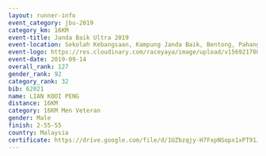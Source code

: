 ```yaml
---
layout: runner-info 
event_category: jbu-2019 
category_km: 16KM 
event-title: Janda Baik Ultra 2019 
event-location: Sekolah Kebangsaan, Kampung Janda Baik, Bentong, Pahang, Malaysia 
event-logo: https://res.cloudinary.com/raceyaya/image/upload/v1569217009/logo/janda-baik_vch1pc.jpg 
event-date: 2019-09-14
overall_rank: 127
gender_rank: 92
category_rank: 32
bib: 62021
name: LIAN KOOI PENG
distance: 16KM
category: 16KM Men Veteran
gender: Male
finish: 2-55-55
country: Malaysia
certificate: https://drive.google.com/file/d/1UZbzqjy-H7FxpNSopx1xPT91JOcusm24/view?usp=sharing
---
```

